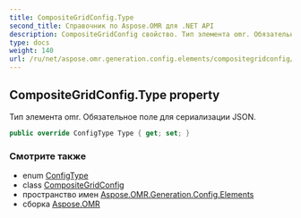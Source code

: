 ```yaml
---
title: CompositeGridConfig.Type
second_title: Справочник по Aspose.OMR для .NET API
description: CompositeGridConfig свойство. Тип элемента omr. Обязательное поле для сериализации JSON.
type: docs
weight: 140
url: /ru/net/aspose.omr.generation.config.elements/compositegridconfig/type/
---
```

## CompositeGridConfig.Type property

Тип элемента omr. Обязательное поле для сериализации JSON.

```csharp
public override ConfigType Type { get; set; }
```

### Смотрите также

* enum [ConfigType](../../../aspose.omr.generation.config.enums/configtype/)
* class [CompositeGridConfig](../)
* пространство имен [Aspose.OMR.Generation.Config.Elements](../../compositegridconfig/)
* сборка [Aspose.OMR](../../../)


